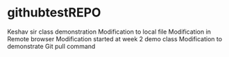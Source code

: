 # githubtestREPO
Keshav sir class demonstration
Modification to local file
Modification in Remote browser
Modification started at week 2 demo class
Modification to demonstrate Git pull command
